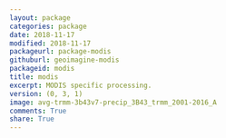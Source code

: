 ```yaml
---
layout: package
categories: package
date: 2018-11-17
modified: 2018-11-17
packageurl: package-modis
githuburl: geoimagine-modis
packageid: modis
title: modis
excerpt: MODIS specific processing.
version: (0, 3, 1)
image: avg-trmm-3b43v7-precip_3B43_trmm_2001-2016_A
comments: True
share: True
---
```


